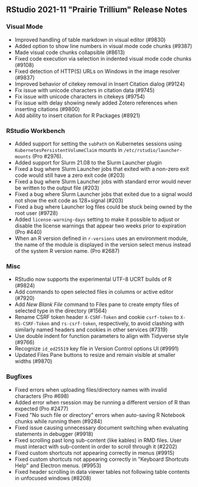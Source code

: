 ## RStudio 2021-11 "Prairie Trillium" Release Notes

### Visual Mode

* Improved handling of table markdown in visual editor (#9830)
* Added option to show line numbers in visual mode code chunks (#9387)
* Made visual code chunks collapsible (#8613)
* Fixed code execution via selection in indented visual mode code chunks (#9108)
* Fixed detection of HTTP(S) URLs on Windows in the image resolver (#9837)
* Improved behavior of citekey removal in Insert Citation dialog (#9124)
* Fix issue with unicode characters in citation data (#9745)
* Fix issue with unicode characters in citekeys (#9754)
* Fix issue with delay showing newly added Zotero references when inserting citations (#9800)
* Add ability to insert citation for R Packages (#8921)

### RStudio Workbench

* Added support for setting the `subPath` on Kubernetes sessions using `KubernetesPersistentVolumeClaim` mounts in `/etc/rstudio/launcher-mounts` (Pro #2976).
* Added support for Slurm 21.08 to the Slurm Launcher plugin
* Fixed a bug where Slurm Launcher jobs that exited with a non-zero exit code would still have a zero exit code (#203)
* Fixed a bug where Slurm Launcher jobs with standard error would never be written to the output file (#203)
* Fixed a bug where Slurm Launcher jobs that exited due to a signal would not show the exit code as 128+signal (#203)
* Fixed a bug where Launcher log files could be stuck being owned by the root user (#9728)
* Added `license-warning-days` setting to make it possible to adjust or disable the license warnings that appear two weeks prior to expiration (Pro #440)
* When an R version defined in `r-versions` uses an environment module, the name of the module is displayed in the version select menus instead of the system R version name. (Pro #2687)

### Misc

* RStudio now supports the experimental UTF-8 UCRT builds of R (#9824)
* Add commands to open selected files in columns or active editor (#7920)
* Add *New Blank File* command to Files pane to create empty files of selected type in the directory (#1564)
* Rename CSRF token header `X-CSRF-Token` and cookie `csrf-token` to `X-RS-CSRF-Token` and `rs-csrf-token`, respectively, to avoid clashing with similarly named headers and cookies in other services (#7319)
* Use double indent for function parameters to align with Tidyverse style (#9766)
* Recognize `id_ed25519` key file in Version Control options UI (#9991)
* Updated Files Pane buttons to resize and remain visible at smaller widths (#9870)

### Bugfixes

* Fixed errors when uploading files/directory names with invalid characters (Pro #698)
* Added error when rsession may be running a different version of R than expected (Pro #2477)
* Fixed "No such file or directory" errors when auto-saving R Notebook chunks while running them (#9284)
* Fixed issue causing unnecessary document switching when evaluating statements in debugger (#9918)
* Fixed scrolling past long sub-content (like kables) in RMD files. User must interact with sub-content in order to scroll through it (#2202)
* Fixed custom shortcuts not appearing correctly in menus (#9915)
* Fixed custom shortcuts not appearing correctly in "Keyboard Shortcuts Help" and Electron menus. (#9953)
* Fixed header scrolling in data viewer tables not following table contents in unfocused windows (#8208)
